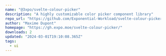 ```yaml
---
name: "@3xpo/svelte-colour-picker"
description: "A highly customizable color picker component library"
repo_url: "https://github.com/Exponential-Workload/svelte-colour-picker"
author: "Maxime Dupont"
homepage: "https://gh.expo.moe/svelte-colour-picker/"
downloads: 2
updated: "2024-03-01T19:10:08.365Z"
tags: 
  - ui
---
```

